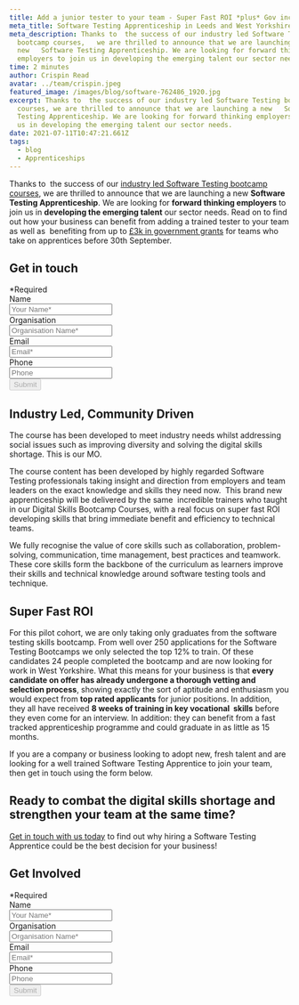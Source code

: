 ```yaml
---
title: Add a junior tester to your team - Super Fast ROI *plus* Gov incentives
meta_title: Software Testing Apprenticeship in Leeds and West Yorkshire
meta_description: Thanks to  the success of our industry led Software Testing
  bootcamp courses,   we are thrilled to announce that we are launching a
  new   Software Testing Apprenticeship. We are looking for forward thinking
  employers to join us in developing the emerging talent our sector needs.
time: 2 minutes
author: Crispin Read
avatar: ../team/crispin.jpeg
featured_image: /images/blog/software-762486_1920.jpg
excerpt: Thanks to  the success of our industry led Software Testing bootcamp
  courses, we are thrilled to announce that we are launching a new   Software
  Testing Apprenticeship. We are looking for forward thinking employers to join
  us in developing the emerging talent our sector needs.
date: 2021-07-11T10:47:21.661Z
tags:
  - blog
  - Apprenticeships
---
```

Thanks to  the success of our [industry led Software Testing bootcamp courses](https://thecodersguild.org.uk/applicant-software-test/), we are thrilled to announce that we are launching a new **Software Testing Apprenticeship**. We are looking for **forward thinking employers** to join us in **developing the emerging talent** our sector needs. Read on to find out how your business can benefit from adding a trained tester to your team as well as  benefiting from up to [£3k in government grants](https://www.gov.uk/employing-an-apprentice/get-funding) for teams who take on apprentices before 30th September.

<div class="overflow-hidden md:max-w-xs md:mx-auto" id="pledge">
  <div>
    <h2 class="leading-3xl text-2xl">Get in touch</h2>
  </div>
  <form  method="POST" action="https://formspree.io/f/mzbkjqly" id="contact-form" class="relative">
    <div class="required-pop-up absolute text-red-100 w-full text-xs leading-xs text-right mb-2 hidden">*Required</div>
    <div>
      <div class="mb-4">
        <label for="full_name" class="sr-only">Name</label>
        <div class="relative">
          <input id="name" name="name" type="text" class="form-input-field rounded block w-full py-2 px-3 border-1 placeholder-black required" placeholder="Your Name*" maxlength="50" required/>
        </div>
      </div>
      <div class="mb-4">
        <label for="org"  class="sr-only">Organisation</label>
        <div class="relative">
          <input id="org" name="org" type="text" class="form-input-field rounded block w-full py-2 px-3 border-1 placeholder-black required" placeholder="Organisation Name*" maxlength="80" />
        </div>
      </div>
      <div class="mb-4">
        <label for="email" class="sr-only">Email</label>
        <div class="relative">
          <input name="_replyto" id="email" type="email" class="form-input-field rounded block w-full py-2 px-3 border-1 placeholder-black required" placeholder="Email*" maxlength="50" data-regex="\S+@\S+\.\S+" data-valid="false" required />
          <span class="form-error text-xs leading-xs text-red-100" data-message="Please check if provided email is correct" aria-hidden="true" role="alert"></span>
        </div>
      </div>
      <div class="mb-4">
        <label for="phone" class="sr-only">Phone</label>
        <div class="relative">
          <input id="phone" class="form-input-field rounded block w-full py-2 px-3 border-1 placeholder-black" maxlength="14" placeholder="Phone" />
        </div>
      </div>
    <div>
      <button type="submit" id="submit" class="contact-btn rounded font-heading font-bold w-full block py-2 px-6 border border-transparent text-white bg-blue-200 hover:bg-blue-100 focus:bg-blue-100 active:bg-blue-100 transition duration-150 ease-in-out" disabled>
        Submit
      </button>
    </div>
  </form>
</div>

## Industry Led, Community Driven

The course has been developed to meet industry needs whilst addressing social issues such as improving diversity and solving the digital skills shortage. This is our MO.

The course content has been developed by highly regarded Software Testing professionals taking insight and direction from employers and team leaders on the exact knowledge and skills they need now.  This brand new apprenticeship will be delivered by the same  incredible trainers who taught in our Digital Skills Bootcamp Courses, with a real focus on super fast ROI developing skills that bring immediate benefit and efficiency to technical teams. 

We fully recognise the value of core skills such as collaboration, problem-solving, communication, time management, best practices and teamwork.  These core skills form the backbone of the curriculum as learners improve their skills and technical knowledge around software testing tools and technique.

## Super Fast ROI

For this pilot cohort, we are only taking only graduates from the software testing skills bootcamp. From well over 250 applications for the Software Testing Bootcamps we only selected the top 12% to train. Of these candidates 24 people completed the bootcamp and are now looking for work in West Yorkshire. What this means for your business is that **every candidate on offer has already undergone a thorough vetting and selection process**, showing exactly the sort of aptitude and enthusiasm you would expect from **top rated applicants** for junior positions. In addition, they all have received **8 weeks of training in key vocational  skills** before they even come for an interview. In addition: they can benefit from a fast tracked apprenticeship programme and could graduate in as little as 15 months.

If you are a company or business looking to adopt new, fresh talent and are looking for a well trained Software Testing Apprentice to join your team, then get in touch using the form below. 

## Ready to combat the digital skills shortage and strengthen your team at the same time?

[Get in touch with us today](https://thecodersguild.org.uk/applicant-software-test/) to find out why hiring a Software Testing Apprentice could be the best decision for your business!

<div class="overflow-hidden md:max-w-xs md:mx-auto" id="pledge">
  <div>
    <h2 class="leading-3xl text-2xl">Get Involved</h2>
  </div>
  <form  method="POST" action="https://formspree.io/f/mzbkjqly" id="contact-form" class="relative">
    <div class="required-pop-up absolute text-red-100 w-full text-xs leading-xs text-right mb-2 hidden">*Required</div>
    <div>
      <div class="mb-4">
        <label for="full_name" class="sr-only">Name</label>
        <div class="relative">
          <input id="name" name="name" type="text" class="form-input-field rounded block w-full py-2 px-3 border-1 placeholder-black required" placeholder="Your Name*" maxlength="50" required/>
        </div>
      </div>
      <div class="mb-4">
        <label for="org"  class="sr-only">Organisation</label>
        <div class="relative">
          <input id="org" name="org" type="text" class="form-input-field rounded block w-full py-2 px-3 border-1 placeholder-black required" placeholder="Organisation Name*" maxlength="80" />
        </div>
      </div>
      <div class="mb-4">
        <label for="email" class="sr-only">Email</label>
        <div class="relative">
          <input name="_replyto" id="email" type="email" class="form-input-field rounded block w-full py-2 px-3 border-1 placeholder-black required" placeholder="Email*" maxlength="50" data-regex="\S+@\S+\.\S+" data-valid="false" required />
          <span class="form-error text-xs leading-xs text-red-100" data-message="Please check if provided email is correct" aria-hidden="true" role="alert"></span>
        </div>
      </div>
      <div class="mb-4">
        <label for="phone" class="sr-only">Phone</label>
        <div class="relative">
          <input id="phone" class="form-input-field rounded block w-full py-2 px-3 border-1 placeholder-black" maxlength="14" placeholder="Phone" />
        </div>
      </div>
    <div>
      <button type="submit" id="submit" class="contact-btn rounded font-heading font-bold w-full block py-2 px-6 border border-transparent text-white bg-blue-200 hover:bg-blue-100 focus:bg-blue-100 active:bg-blue-100 transition duration-150 ease-in-out" disabled>
        Submit
      </button>
    </div>
  </form>
</div>